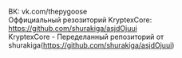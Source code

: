 ВК: vk.com/thepygoose<br>Оффициальный резозиторий KryptexCore: https://github.com/shurakiga/asjdOjuui<br>KryptexCore - Переделанный репозиторий от shurakiga(https://github.com/shurakiga/asjdOjuui)
